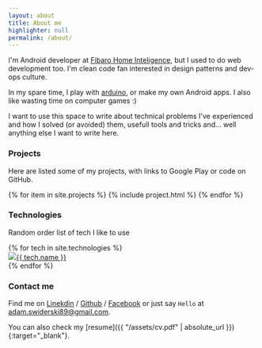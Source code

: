```yaml
---
layout: about
title: About me
highlighter: null
permalink: /about/
---
```


I'm Android developer at [Fibaro Home Inteligence][f], but I used to do web development too.
I'm clean code fan interested in design patterns and dev-ops culture.

In my spare time, I play with [arduino][ard], or make my own Android apps. I also like wasting time on computer games :)

I want to use this space to write about technical problems I've experienced and how I solved (or avoided) them, usefull tools and tricks and... well anything else I want to write here.

### Projects

Here are listed some of my projects, with links to Google Play or code on GitHub.

{% for item in site.projects %}
  {% include project.html %}
{% endfor %}


### Technologies

Random order list of tech I like to use

<div class="chipsContainer">
    <div class="row">
      {% for tech in site.technologies %}
      <a href=" {{ tech.link }}">
          <div class="chips"><img src="{{ tech.icon }}">{{ tech.name }}</div>
      </a>
      {% endfor %}
  </div>
</div>

### Contact me

Find me on [Linekdin][linkedin] / [Github][github] / [Facebook][fb] or just say `Hello` at
[adam.swiderski89@gmail.com](adam.swiderski89@gmail.com).

You can also check my [resume]({{ "/assets/cv.pdf" | absolute_url }}){:target="_blank"}.

[f]: http://www.fibaro.com
[github]: https://github.com/gayanvirajith
[linkedin]: https://pl.linkedin.com/in/aswiderski
[ard]: https://www.arduino.cc/
[fb]: https://www.facebook.com/adam.swiderski.pmi
